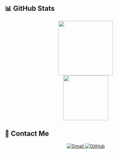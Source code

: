 ## 📊 GitHub Stats

<div align="center">
    <a href="https://github.com/HuangZeLinCute">
        <img height="170" src="https://github-readme-stats.vercel.app/api?username=HuangZeLinCute&show_icons=true&theme=tokyonight&rank_icon=github&border_radius=10&hide_border=true" />
    </a>
    <br>
    <a href="https://github.com/KsanaDock/Microverse">
        <img height="140" src="https://github-readme-stats.vercel.app/api/pin/?username=KsanaDock&repo=Microverse&theme=tokyonight&border_radius=10&hide_border=true" />
    </a>
</div>



## 📧 Contact Me

<div align="center">
    <a href="mailto:zelin_huang@163.com">
        <img src="https://img.shields.io/badge/Gmail-D14836?style=for-the-badge&logo=gmail&logoColor=white" alt="Gmail" />
    </a>
    <a href="https://github.com/HuangZeLinCute">
        <img src="https://img.shields.io/badge/GitHub-100000?style=for-the-badge&logo=github&logoColor=white" alt="GitHub" />
    </a>
</div>
